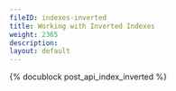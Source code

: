 ```yaml
---
fileID: indexes-inverted
title: Working with Inverted Indexes
weight: 2365
description: 
layout: default
---
```

{% docublock post_api_index_inverted %}
